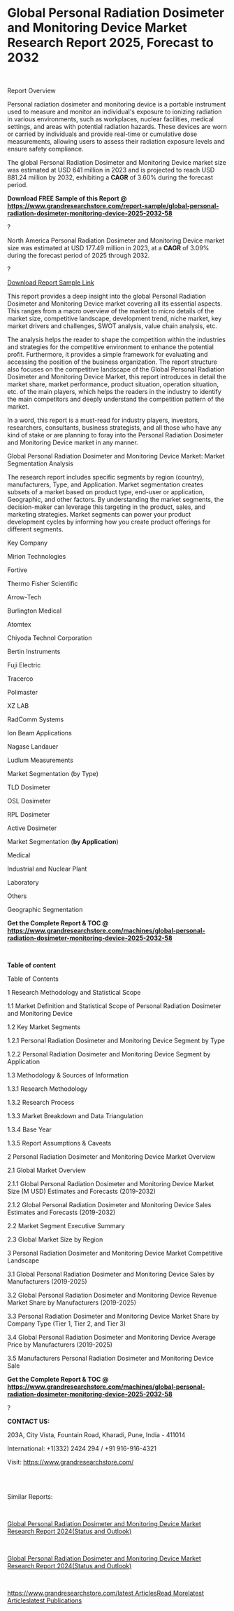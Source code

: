 <h1>Global Personal Radiation Dosimeter and Monitoring Device Market Research Report 2025, Forecast to 2032</h1><br/><p>Report Overview</p>
 
 
 
 <p>Personal radiation dosimeter and monitoring device is a portable instrument used to measure and monitor an individual&#39;s exposure to ionizing radiation in various environments, such as workplaces, nuclear facilities, medical settings, and areas with potential radiation hazards. These devices are worn or carried by individuals and provide real-time or cumulative dose measurements, allowing users to assess their radiation exposure levels and ensure safety compliance.</p>
 
 
 
 <p>The global Personal Radiation Dosimeter and Monitoring Device market size was estimated at USD 641 million in 2023 and is projected to reach USD 881.24 million by 2032, exhibiting a <strong>CAGR</strong> of 3.60% during the forecast period.</p>
 
 
 
 <div><b>Download FREE Sample of this Report @ <a href="https://www.grandresearchstore.com/report-sample/global-personal-radiation-dosimeter-monitoring-device-2025-2032-58">https://www.grandresearchstore.com/report-sample/global-personal-radiation-dosimeter-monitoring-device-2025-2032-58</a></b></div>
 
 
 
 <p>? </p>
 
 
 
 <p>North America Personal Radiation Dosimeter and Monitoring Device market size was estimated at USD 177.49 million in 2023, at a <strong>CAGR</strong> of 3.09% during the forecast period of 2025 through 2032.</p>
 
 
 
 <p>? </p>
 
 
 
 <p><a href="https://www.grandresearchstore.com/mr-admin/report-sample/global-personal-radiation-dosimeter-monitoring-device-2025-2032-58">Download Report Sample Link</a></p>
 
 
 
 <p>This report provides a deep insight into the global Personal Radiation Dosimeter and Monitoring Device market covering all its essential aspects. This ranges from a macro overview of the market to micro details of the market size, competitive landscape, development trend, niche market, key market drivers and challenges, SWOT analysis, value chain analysis, etc.</p>
 
 
 
 <p>The analysis helps the reader to shape the competition within the industries and strategies for the competitive environment to enhance the potential profit. Furthermore, it provides a simple framework for evaluating and accessing the position of the business organization. The report structure also focuses on the competitive landscape of the Global Personal Radiation Dosimeter and Monitoring Device Market, this report introduces in detail the market share, market performance, product situation, operation situation, etc. of the main players, which helps the readers in the industry to identify the main competitors and deeply understand the competition pattern of the market.</p>
 
 
 
 <p>In a word, this report is a must-read for industry players, investors, researchers, consultants, business strategists, and all those who have any kind of stake or are planning to foray into the Personal Radiation Dosimeter and Monitoring Device market in any manner.</p>
 
 
 
 <p>Global Personal Radiation Dosimeter and Monitoring Device Market: Market Segmentation Analysis</p>
 
 
 
 <p>The research report includes specific segments by region (country), manufacturers, Type, and Application. Market segmentation creates subsets of a market based on product type, end-user or application, Geographic, and other factors. By understanding the market segments, the decision-maker can leverage this targeting in the product, sales, and marketing strategies. Market segments can power your product development cycles by informing how you create product offerings for different segments.</p>
 
 
 
 <p>Key Company</p>
 
 
 
 <p>Mirion Technologies</p>
 
 
 
 <p>Fortive</p>
 
 
 
 <p>Thermo Fisher Scientific</p>
 
 
 
 <p>Arrow-Tech</p>
 
 
 
 <p>Burlington Medical</p>
 
 
 
 <p>Atomtex</p>
 
 
 
 <p>Chiyoda Technol Corporation</p>
 
 
 
 <p>Bertin Instruments</p>
 
 
 
 <p>Fuji Electric</p>
 
 
 
 <p>Tracerco</p>
 
 
 
 <p>Polimaster</p>
 
 
 
 <p>XZ LAB</p>
 
 
 
 <p>RadComm Systems</p>
 
 
 
 <p>Ion Beam Applications</p>
 
 
 
 <p>Nagase Landauer</p>
 
 
 
 <p>Ludlum Measurements</p>
 
 
 
 <p>Market Segmentation (by Type)</p>
 
 
 
 <p>TLD Dosimeter</p>
 
 
 
 <p>OSL Dosimeter</p>
 
 
 
 <p>RPL Dosimeter</p>
 
 
 
 <p>Active Dosimeter</p>
 
 
 
 <p>Market Segmentation (<strong>by Application</strong>)</p>
 
 
 
 <p>Medical</p>
 
 
 
 <p>Industrial and Nuclear Plant</p>
 
 
 
 <p>Laboratory</p>
 
 
 
 <p>Others</p>
 
 
 
 <p>Geographic Segmentation</p>
 
 
 
 <div><b>Get the Complete Report & TOC @ <a href="https://www.grandresearchstore.com/machines/global-personal-radiation-dosimeter-monitoring-device-2025-2032-58">https://www.grandresearchstore.com/machines/global-personal-radiation-dosimeter-monitoring-device-2025-2032-58</a></b></div>
 
 
 
 <p><br />
 
 <b>Table of content</b></p>
 
 
 
 <p>Table of Contents<br />
 
 1 Research Methodology and Statistical Scope<br />
 
 1.1 Market Definition and Statistical Scope of Personal Radiation Dosimeter and Monitoring Device<br />
 
 1.2 Key Market Segments<br />
 
 1.2.1 Personal Radiation Dosimeter and Monitoring Device Segment by Type<br />
 
 1.2.2 Personal Radiation Dosimeter and Monitoring Device Segment by Application<br />
 
 1.3 Methodology & Sources of Information<br />
 
 1.3.1 Research Methodology<br />
 
 1.3.2 Research Process<br />
 
 1.3.3 Market Breakdown and Data Triangulation<br />
 
 1.3.4 Base Year<br />
 
 1.3.5 Report Assumptions & Caveats<br />
 
 2 Personal Radiation Dosimeter and Monitoring Device Market Overview<br />
 
 2.1 Global Market Overview<br />
 
 2.1.1 Global Personal Radiation Dosimeter and Monitoring Device Market Size (M USD) Estimates and Forecasts (2019-2032)<br />
 
 2.1.2 Global Personal Radiation Dosimeter and Monitoring Device Sales Estimates and Forecasts (2019-2032)<br />
 
 2.2 Market Segment Executive Summary<br />
 
 2.3 Global Market Size by Region<br />
 
 3 Personal Radiation Dosimeter and Monitoring Device Market Competitive Landscape<br />
 
 3.1 Global Personal Radiation Dosimeter and Monitoring Device Sales by Manufacturers (2019-2025)<br />
 
 3.2 Global Personal Radiation Dosimeter and Monitoring Device Revenue Market Share by Manufacturers (2019-2025)<br />
 
 3.3 Personal Radiation Dosimeter and Monitoring Device Market Share by Company Type (Tier 1, Tier 2, and Tier 3)<br />
 
 3.4 Global Personal Radiation Dosimeter and Monitoring Device Average Price by Manufacturers (2019-2025)<br />
 
 3.5 Manufacturers Personal Radiation Dosimeter and Monitoring Device Sale</p>
 
 
 
 <div><b>Get the Complete Report & TOC @ <a href="https://www.grandresearchstore.com/machines/global-personal-radiation-dosimeter-monitoring-device-2025-2032-58">https://www.grandresearchstore.com/machines/global-personal-radiation-dosimeter-monitoring-device-2025-2032-58</a></b></div>
 
 
 
 <p>? </p>
 
 
 
 <p><b>CONTACT US:</b><br />
 
 203A, City Vista, Fountain Road, Kharadi, Pune, India - 411014<br />
 
 International: +1(332) 2424 294 / +91 916-916-4321<br />
 
 Visit: <a href="https://www.grandresearchstore.com/">https://www.grandresearchstore.com/</a><br />
 
 <br />
 
 <br />
 
 Similar Reports:<br />
 
 <br />
 
 <a href="https://www.grandresearchstore.com/machines/global-personal-radiation-dosimeter-monitoring-device-2024-94">Global Personal Radiation Dosimeter and Monitoring Device Market Research Report 2024(Status and Outlook)</a><br />
 
 <br />
 
 <a href="https://www.grandresearchstore.com/machines/global-personal-radiation-dosimeter-monitoring-device-2024-745">Global Personal Radiation Dosimeter and Monitoring Device Market Research Report 2024(Status and Outlook)</a><br />
 
 <br />
 
 <a href="https://gyeongbokgung.com">https://www.grandresearchstore.com/</a><a href="https://hallyeomaritime.com">latest Articles</a><a href="https://jingwansa.com">Read More</a><a href="https://nguoiviet.jp/">latest Articles</a><a href="https://www.intelmarketresearch.com/">latest Publications</a></p>